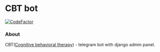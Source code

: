 # CBT bot 
[![CodeFactor](https://www.codefactor.io/repository/github/seal-pavel/cbt_bot/badge)](https://www.codefactor.io/repository/github/seal-pavel/cbt_bot)

### About

CBT([Cognitive behavioral therapy](https://en.wikipedia.org/wiki/Cognitive_behavioral_therapy)) - telegram bot with django admin panel.
